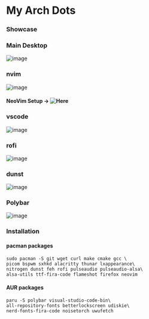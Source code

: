 # My Arch Dots

### Showcase

### Main Desktop
![image](https://user-images.githubusercontent.com/78542800/196747154-82269ce0-7637-468f-a0b8-16d08eb76564.png)

### nvim
![image](https://user-images.githubusercontent.com/78542800/196747948-ae1ca3f8-f396-4149-abda-a6f7d8c66b08.png)

#### NeoVim Setup -> ![Here](https://github.com/salientarc/nvim-conf)

### vscode
![image](https://user-images.githubusercontent.com/78542800/196748148-1bf69c3f-a9d6-42d0-a3cf-346836125015.png)

### rofi
![image](https://user-images.githubusercontent.com/78542800/196748530-5176cff2-163f-422d-afb3-a91ef987946a.png)

### dunst
![image](https://user-images.githubusercontent.com/78542800/196748709-64d9477b-ab9b-47ea-a884-28a7b4a7cd17.png)

### Polybar
![image](https://user-images.githubusercontent.com/78542800/197326257-5b8463e5-78dd-439d-9f26-a705c9ea33b1.png)

### Installation

#### pacman packages
```
sudo pacman -S git wget curl make cmake gcc \
picom bspwm sxhkd alacritty thunar lxappearance\
nitrogen dunst feh rofi pulseaudio pulseaudio-alsa\
alsa-utils ttf-fira-code flameshot firefox neovim
```

#### AUR packages
```
paru -S polybar visual-studio-code-bin\
all-repository-fonts betterlockscreen udiskie\
nerd-fonts-fira-code noisetorch uwufetch
``` 

